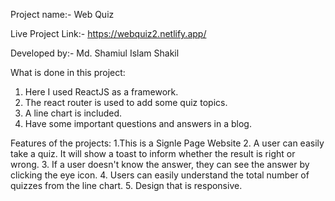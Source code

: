 
Project name:- Web Quiz

Live Project Link:- https://webquiz2.netlify.app/

Developed by:- Md. Shamiul Islam Shakil

What is done in this project:
1. Here I used ReactJS as a framework.
2. The react router is used to add some quiz topics.
3. A line chart is included.
4. Have some important questions and answers in a blog.


Features of the projects: 
1.This is a Signle Page Website
2. A user can easily take a quiz. It will show a toast to inform whether the result is right or wrong.
3. If a user doesn't know the answer, they can see the answer by clicking the eye icon.
4. Users can easily understand the total number of quizzes from the line chart.
5. Design that is responsive.
